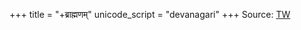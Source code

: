 +++
title = "+ब्राह्मणम्"
unicode_script = "devanagari"
+++
Source: [TW](https://sanskritdocuments.org/doc_veda/taittirIyabrAhmaNam.html)